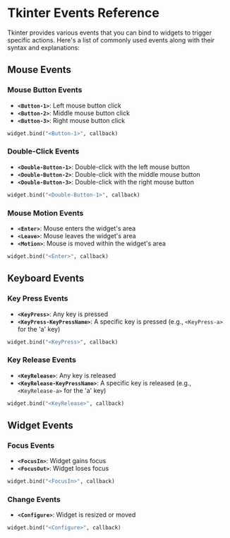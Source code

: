 
# Tkinter Events Reference

Tkinter provides various events that you can bind to widgets to trigger specific actions. Here's a list of commonly used events along with their syntax and explanations:

## Mouse Events

### Mouse Button Events

- **`<Button-1>`**: Left mouse button click
- **`<Button-2>`**: Middle mouse button click
- **`<Button-3>`**: Right mouse button click

```python
widget.bind("<Button-1>", callback)
```

### Double-Click Events

- **`<Double-Button-1>`**: Double-click with the left mouse button
- **`<Double-Button-2>`**: Double-click with the middle mouse button
- **`<Double-Button-3>`**: Double-click with the right mouse button

```python
widget.bind("<Double-Button-1>", callback)
```

### Mouse Motion Events

- **`<Enter>`**: Mouse enters the widget's area
- **`<Leave>`**: Mouse leaves the widget's area
- **`<Motion>`**: Mouse is moved within the widget's area

```python
widget.bind("<Enter>", callback)
```

## Keyboard Events

### Key Press Events

- **`<KeyPress>`**: Any key is pressed
- **`<KeyPress-KeyPressName>`**: A specific key is pressed (e.g., `<KeyPress-a>` for the 'a' key)

```python
widget.bind("<KeyPress>", callback)
```

### Key Release Events

- **`<KeyRelease>`**: Any key is released
- **`<KeyRelease-KeyPressName>`**: A specific key is released (e.g., `<KeyRelease-a>` for the 'a' key)

```python
widget.bind("<KeyRelease>", callback)
```

## Widget Events

### Focus Events

- **`<FocusIn>`**: Widget gains focus
- **`<FocusOut>`**: Widget loses focus

```python
widget.bind("<FocusIn>", callback)
```

### Change Events

- **`<Configure>`**: Widget is resized or moved

```python
widget.bind("<Configure>", callback)
```
```
